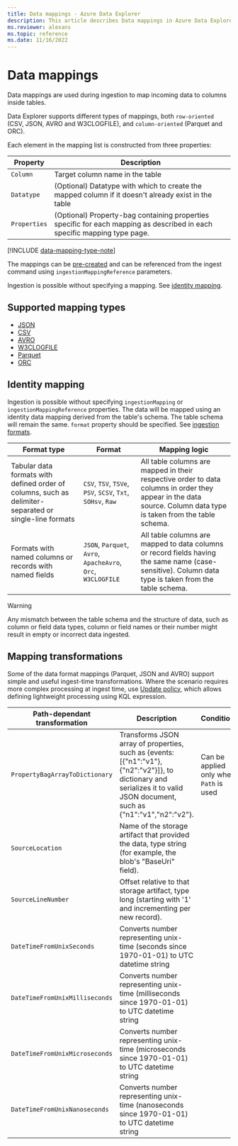 ```yaml
---
title: Data mappings - Azure Data Explorer
description: This article describes Data mappings in Azure Data Explorer.
ms.reviewer: alexans
ms.topic: reference
ms.date: 11/16/2022
---
```


# Data mappings

Data mappings are used during ingestion to map incoming data to columns inside tables.

Data Explorer supports different types of mappings, both `row-oriented` (CSV, JSON, AVRO and W3CLOGFILE), and `column-oriented` (Parquet and ORC).

Each element in the mapping list is constructed from three properties:

|Property|Description|
|----|--|
|`Column`|Target column name in the table|
|`Datatype`| (Optional) Datatype with which to create the mapped column if it doesn't already exist in the table|
|`Properties`|(Optional) Property-bag containing properties specific for each mapping as described in each specific mapping type page.|

[!INCLUDE [data-mapping-type-note](../../includes/data-mapping-type-note.md)]

The mappings can be [pre-created](create-ingestion-mapping-command.md) and can be referenced from the ingest command using `ingestionMappingReference` parameters.

Ingestion is possible without specifying a mapping. See [identity mapping](#identity-mapping).

## Supported mapping types

* [JSON](json-mapping.md)
* [CSV](csv-mapping.md)
* [AVRO](avro-mapping.md)
* [W3CLOGFILE](w3clogfile-mapping.md)
* [Parquet](parquet-mapping.md)
* [ORC](orc-mapping.md)

## Identity mapping

Ingestion is possible without specifying `ingestionMapping` or `ingestionMappingReference` properties. The data will be mapped using an identity data mapping derived from the table's schema. The table schema will remain the same. `format` property should be specified. See [ingestion formats](../../ingestion-supported-formats.md).

|Format type|Format|Mapping logic|
|---------|---------| ---------|
|Tabular data formats with defined order of columns, such as delimiter-separated or single-line formats| `CSV`, `TSV`, `TSVe`, `PSV`, `SCSV`, `Txt`, `SOHsv`, `Raw`| All table columns are mapped in their respective order to data columns in order they appear in the data source. Column data type is taken from the table schema. |
|Formats with named columns or records with named fields|`JSON`, `Parquet`, `Avro`, `ApacheAvro`, `Orc`, `W3CLOGFILE`| All table columns are mapped to data columns or record fields having the same name (case-sensitive). Column data type is taken from the table schema. |

> [!WARNING]
> Any mismatch between the table schema and the structure of data, such as column or field data types, column or field names or their number might result in empty or incorrect data ingested.

## Mapping transformations

Some of the data format mappings (Parquet, JSON and AVRO) support simple and useful ingest-time transformations. Where the scenario requires more complex processing at ingest time, use [Update policy](./show-table-update-policy-command.md), which allows defining lightweight processing using KQL expression.

|Path-dependant transformation|Description|Conditions|
|--|--|--|
|`PropertyBagArrayToDictionary`|Transforms JSON array of properties, such as {events:[{"n1":"v1"},{"n2":"v2"}]}, to dictionary and serializes it to valid JSON document, such as {"n1":"v1","n2":"v2"}.|Can be applied only when `Path` is used|
|`SourceLocation`|Name of the storage artifact that provided the data, type string (for example, the blob's "BaseUri" field).|
|`SourceLineNumber`|Offset relative to that storage artifact, type long (starting with '1' and incrementing per new record).|
|`DateTimeFromUnixSeconds`|Converts number representing unix-time (seconds since 1970-01-01) to UTC datetime string|
|`DateTimeFromUnixMilliseconds`|Converts number representing unix-time (milliseconds since 1970-01-01) to UTC datetime string|
|`DateTimeFromUnixMicroseconds`|Converts number representing unix-time (microseconds since 1970-01-01) to UTC datetime string|
|`DateTimeFromUnixNanoseconds`|Converts number representing unix-time (nanoseconds since 1970-01-01) to UTC datetime string|
